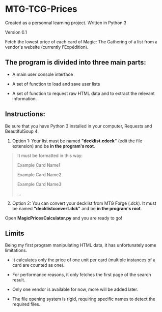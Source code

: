 # MTG-TCG-Prices

Created as a personnal learning project.
Written in Python 3

Version 0.1

Fetch the lowest price of each card of Magic: The Gathering of a list from a vendor's website (currently l'Expédition).

## The program is divided into three main parts:

* A main user console interface

* A set of function to load and save user lists

* A set of function to request raw HTML data and to extract the relevant information.


## Instructions:

Be sure that you have Python 3 installed in your computer, Requests and BeautifulSoup 4.

1. Option 1: Your list must be named **"decklist.cdeck"** (edit the file extension) and be **in the program's root**.

  >  It must be formatted in this way: 
  >
  > Example Card Name1
  >
  > Example Card Name2
  >
  > Example Card Name3
  >
  > ...

2. Option 2: You can convert your decklist from MTG Forge (.dck). It must be named **"decklistconvert.dck"** and be **in the program's root**.

Open **MagicPricesCalculator.py** and you are ready to go!

## Limits

Being my first program manipulating HTML data, it has unfortunately some limitations.

* It calculates only the price of one unit per card (multiple instances of a card are counted as one).

* For performance reasons, it only fetches the first page of the search result.

* Only one vendor is available for now, more will be added later.

* The file opening system is rigid, requiring specific names to detect the required files.
